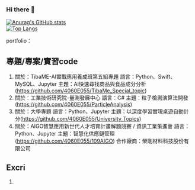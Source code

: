 ### Hi there 👋



[![Anurag's GitHub stats](https://github-readme-stats.vercel.app/api?username=4060E055&show_icons=true&theme=radical)](https://github.com/4060E055)  
[![Top Langs](https://github-readme-stats.vercel.app/api/top-langs/?username=4060E055&layout=compact&theme=gruvbox)](https://github.com/4060E055)

portfolio：
<br>
## 專題/專案/實習code
1. 關於：TibaME-AI實戰應用養成班第五組專題
   語言：Python、Swift、MySQL、Jupyter
   主題：AI快速尋找商品與食品成分分析(https://github.com/4060E055/TibaMe_Special_topic)
2. 關於：工業技術研究院-量測發展中心 
   語言：C#
   主題：粒子檢測演算法開發(https://github.com/4060E055/ParticleAnalysis)
3. 關於：大學專題
   語言：Python、Jupyter
   主題：以深度學習實現桌遊自動計分(https://github.com/4060E055/University_Topics)
4. 關於：AIGO智慧應用新世代人才培育計畫解題競賽 / 資訊工業策進會
   語言：Python、Jupyter
   主題：智慧化供應鏈管理(https://github.com/4060E055/109AIGO)
   合作廠商：榮剛材料科技股份有限公司

## Excri
1. 




<!--
**4060E055/4060E055** is a ✨ _special_ ✨ repository because its `README.md` (this file) appears on your GitHub profile.

Here are some ideas to get you started:



- 🔭 I’m currently working on ...
- 🌱 I’m currently learning ...
- 👯 I’m looking to collaborate on ...
- 🤔 I’m looking for help with ...
- 💬 Ask me about ...
- 📫 How to reach me: ...
- 😄 Pronouns: ...
- ⚡ Fun fact: ...
-->
